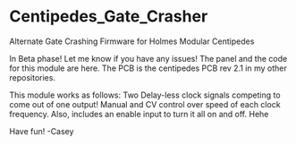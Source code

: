 # Centipedes_Gate_Crasher
Alternate Gate Crashing Firmware for Holmes Modular Centipedes 

In Beta phase! Let me know if you have any issues! The panel and the code for this module are here. The PCB is the centipedes PCB rev 2.1 in my other repositories. 

This module works as follows:
Two Delay-less clock signals competing to come out of one output! Manual and CV control over speed of each clock frequency. Also, includes an enable input to turn it all on and off. Hehe

Have fun! 
-Casey
